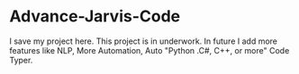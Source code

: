 # Advance-Jarvis-Code
I save my project here. This project is in underwork. In future I add more features like NLP, More Automation, Auto "Python .C#, C++, or more" Code Typer.
